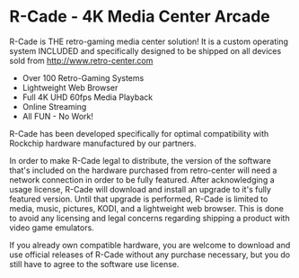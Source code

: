 R-Cade - 4K Media Center Arcade
===============================

R-Cade is THE retro-gaming media center solution! It is a custom operating system INCLUDED and specifically designed to be shipped on all devices sold from 
http://www.retro-center.com

+ Over 100 Retro-Gaming Systems
+ Lightweight Web Browser
+ Full 4K UHD 60fps Media Playback
+ Online Streaming
+ All FUN - No Work!

R-Cade has been developed specifically for optimal compatibility with Rockchip hardware manufactured by our partners.

In order to make R-Cade legal to distribute, the version of the software that's included on the hardware purchased from retro-center will need a network connection in order to be fully featured. After acknowledging a usage license, R-Cade will download and install an upgrade to it's fully featured version. Until that upgrade is performed, R-Cade is limited to media, music, pictures, KODI, and a lightweight web browser. This is done to avoid any licensing and legal concerns regarding shipping a product with video game emulators.

If you already own compatible hardware, you are welcome to download and use official releases of R-Cade without any purchase necessary, but you do still have to agree to the software use license.
